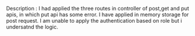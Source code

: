 Description : I had applied the three routes in controller of post,get and put apis, in which put api has some error.
I have applied in memory storage for post request. 
I am unable to apply the authentication based on role but i undersatnd the logic.
